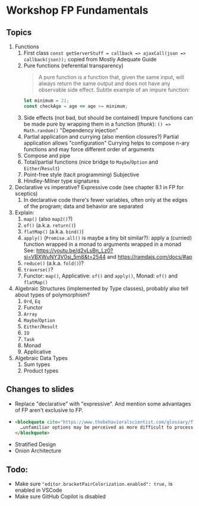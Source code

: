 # Workshop FP Fundamentals

## Topics

1. Functions
   1. First class
      `const getServerStuff = callback => ajaxCall(json => callback(json));` copied from Mostly Adequate Guide
   2. Pure functions (referential transparency)
      > A pure function is a function that, given the same input, will always return the same output and does not have any observable side effect.
      Subtle example of an impure function:
      ```js
      let minimum = 21;
      const checkAge = age => age >= minimum;
      ```
   3. Side effects (not bad, but should be contained)
      Impure functions can be made pure by wrapping them in a function (*thunk*): `() => Math.random()`
      "Dependency injection"
   4. Partial application and currying (also mention closures?)
      Partial application allows "configuration"
      Currying helps to compose n-ary functions and may force different order of arguments
   5. Compose and pipe
   6. Total/partial functions (nice bridge to `Maybe`/`Option` and `Either`/`Result`)
   7. Point-free style (tacit programming)
      Subjective
   8. Hindley-Milner type signatures
2. Declarative vs imperative? Expressive code (see chapter 8.1 in FP for sceptics)
   1.  In declarative code there's fewer variables, often only at the edges of the program; data and behavior are separated
3. Explain:
   1. `map()` (also `map2()`?)
   2. `of()` (a.k.a. `return()`)
   3. `flatMap()` (a.k.a. `bind()`)
   4. `apply()` (`Promise.all()` is maybe a tiny bit similar?): apply a (curried) function wrapped in a monad to arguments wrapped in a monad
      See: https://youtu.be/d2yLsBn_Lz0?si=VBXWuNY3V0sj_5m8&t=2544 and https://ramdajs.com/docs/#ap
   5. `reduce()` (a.k.a. `fold()`)?
   6. `traverse()`?
   7. Functor: `map()`, Applicative: `of()` and `apply()`, Monad: `of()` and `flatMap()`
4. Algebraic Structures (implemented by Type classes), probably also tell about types of polymorphism?
   1. `Ord`, `Eq`
   2. Functor
   3. `Array`
   4. `Maybe`/`Option`
   5. `Either`/`Result`
   6. `IO`
   7. `Task`
   8. Monad
   9. Applicative
5. Algebraic Data Types
   1. Sum types
   2. Product types

## Changes to slides

* Replace "declarative" with "expressive". And mention some advantages of FP aren't exclusive to FP.
*
  ```html
  <blockquote cite="https://www.thebehavioralscientist.com/glossary/familiarity-bias#:~:text=unfamiliar%20options%20may%20be%20perceived%20as%20more%20difficult%20to%20process%2C%20which%20can%20make%20them%20less%20appealing" class="font-serif italic">
    …unfamiliar options may be perceived as more difficult to process, which can make them less appealing.
  </blockquote>
  ```
* Stratified Design
* Onion Architecture

## Todo:

* Make sure `"editor.bracketPairColorization.enabled": true,` is enabled in VSCode
* Make sure GitHub Copilot is disabled
